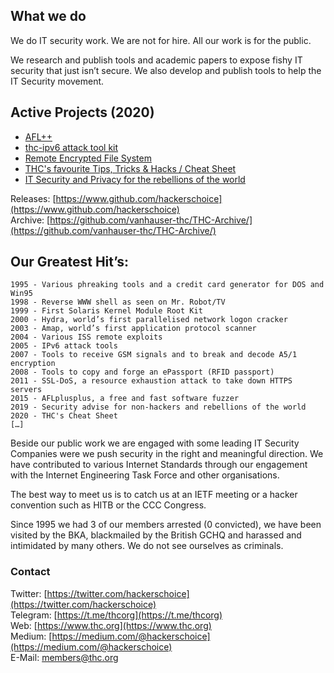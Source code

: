 ## What we do

We do IT security work. We are not for hire. All our work is for the public.

We research and publish tools and academic papers to expose fishy IT security that just isn’t secure.  We also develop and publish tools to help the IT Security movement.

## Active Projects (2020)

- [AFL++](https://github.com/AFLplusplus/AFLplusplus)
- [thc-ipv6 attack tool kit](https://github.com/vanhauser-thc/thc-ipv6)
- [Remote Encrypted File System](https://github.com/hackerschoice/thc-rfs-client)
- [THC's favourite Tips, Tricks  & Hacks / Cheat Sheet](https://github.com/hackerschoice/thc-tips-tricks-hacks-cheat-sheet)
- [IT Security and Privacy for the rebellions of the world](https://tiny.cc/thcstfu)


Releases: [https://www.github.com/hackerschoice](https://www.github.com/hackerschoice)  
Archive: [https://github.com/vanhauser-thc/THC-Archive/](https://github.com/vanhauser-thc/THC-Archive/)

## Our Greatest Hit’s:

```
1995 - Various phreaking tools and a credit card generator for DOS and Win95
1998 - Reverse WWW shell as seen on Mr. Robot/TV
1999 - First Solaris Kernel Module Root Kit
2000 - Hydra, world’s first parallelised network logon cracker
2003 - Amap, world’s first application protocol scanner
2004 - Various ISS remote exploits
2005 - IPv6 attack tools 
2007 - Tools to receive GSM signals and to break and decode A5/1 encryption
2008 - Tools to copy and forge an ePassport (RFID passport)
2011 - SSL-DoS, a resource exhaustion attack to take down HTTPS servers
2015 - AFLplusplus, a free and fast software fuzzer
2019 - Security advise for non-hackers and rebellions of the world
2020 - THC's Cheat Sheet
[…]
```

Beside our public work we are engaged with some leading IT Security Companies were we push security in the right and meaningful direction. We have contributed to various Internet Standards through our engagement with the Internet Engineering Task Force and other organisations. 

The best way to meet us is to catch us at an IETF meeting or a hacker convention such as HITB or the CCC Congress.

Since 1995 we had 3 of our members arrested (0 convicted), we have been visited by the BKA, blackmailed by the British GCHQ and harassed and intimidated by many others. We do not see ourselves as criminals. 

### Contact

Twitter: [https://twitter.com/hackerschoice](https://twitter.com/hackerschoice)  
Telegram: [https://t.me/thcorg](https://t.me/thcorg)  
Web: [https://www.thc.org](https://www.thc.org)  
Medium: [https://medium.com/@hackerschoice](https://medium.com/@hackerschoice)  
E-Mail: members@thc.org  

